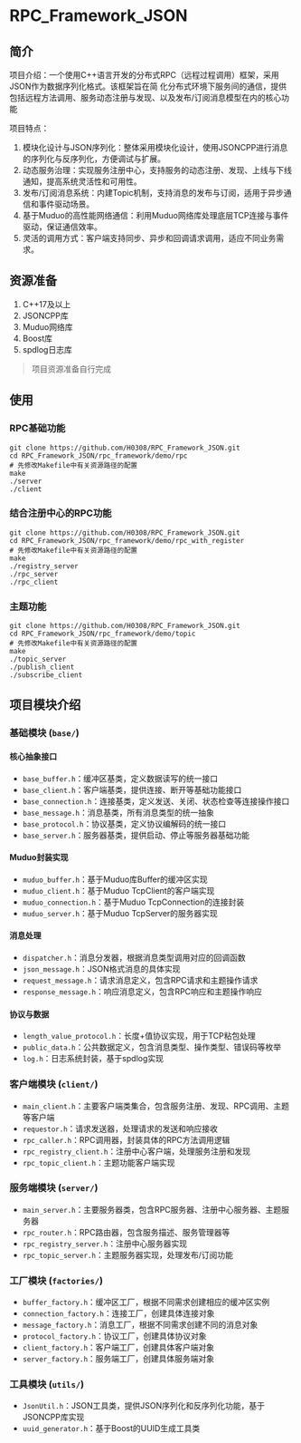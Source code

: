 # RPC_Framework_JSON

## 简介

项目介绍：一个使用C++语言开发的分布式RPC（远程过程调用）框架，采用JSON作为数据序列化格式。该框架旨在简
化分布式环境下服务间的通信，提供包括远程方法调用、服务动态注册与发现、以及发布/订阅消息模型在内的核心功能

项目特点：
1. 模块化设计与JSON序列化：整体采用模块化设计，使用JSONCPP进行消息的序列化与反序列化，方便调试与扩展。
2. 动态服务治理：实现服务注册中心，支持服务的动态注册、发现、上线与下线通知，提高系统灵活性和可用性。
3. 发布/订阅消息系统：内建Topic机制，支持消息的发布与订阅，适用于异步通信和事件驱动场景。
4. 基于Muduo的高性能网络通信：利用Muduo网络库处理底层TCP连接与事件驱动，保证通信效率。
5. 灵活的调用方式：客户端支持同步、异步和回调请求调用，适应不同业务需求。

## 资源准备

1. C++17及以上
2. JSONCPP库
3. Muduo网络库
4. Boost库
5. spdlog日志库

> 项目资源准备自行完成

## 使用

### RPC基础功能

```shell
git clone https://github.com/H0308/RPC_Framework_JSON.git
cd RPC_Framework_JSON/rpc_framework/demo/rpc
# 先修改Makefile中有关资源路径的配置
make
./server
./client
```

### 结合注册中心的RPC功能

```shell
git clone https://github.com/H0308/RPC_Framework_JSON.git
cd RPC_Framework_JSON/rpc_framework/demo/rpc_with_register
# 先修改Makefile中有关资源路径的配置
make
./registry_server
./rpc_server
./rpc_client
```

### 主题功能

```shell
git clone https://github.com/H0308/RPC_Framework_JSON.git
cd RPC_Framework_JSON/rpc_framework/demo/topic
# 先修改Makefile中有关资源路径的配置
make
./topic_server
./publish_client
./subscribe_client
```

## 项目模块介绍

### 基础模块 (`base/`)

#### 核心抽象接口

- `base_buffer.h`：缓冲区基类，定义数据读写的统一接口
- `base_client.h`：客户端基类，提供连接、断开等基础功能接口  
- `base_connection.h`：连接基类，定义发送、关闭、状态检查等连接操作接口
- `base_message.h`：消息基类，所有消息类型的统一抽象
- `base_protocol.h`：协议基类，定义协议编解码的统一接口
- `base_server.h`：服务器基类，提供启动、停止等服务器基础功能

#### Muduo封装实现

- `muduo_buffer.h`：基于Muduo库Buffer的缓冲区实现
- `muduo_client.h`：基于Muduo TcpClient的客户端实现
- `muduo_connection.h`：基于Muduo TcpConnection的连接封装
- `muduo_server.h`：基于Muduo TcpServer的服务器实现

#### 消息处理

- `dispatcher.h`：消息分发器，根据消息类型调用对应的回调函数
- `json_message.h`：JSON格式消息的具体实现
- `request_message.h`：请求消息定义，包含RPC请求和主题操作请求
- `response_message.h`：响应消息定义，包含RPC响应和主题操作响应

#### 协议与数据

- `length_value_protocol.h`：长度+值协议实现，用于TCP粘包处理
- `public_data.h`：公共数据定义，包含消息类型、操作类型、错误码等枚举
- `log.h`：日志系统封装，基于spdlog实现

### 客户端模块 (`client/`)

- `main_client.h`：主要客户端类集合，包含服务注册、发现、RPC调用、主题等客户端
- `requestor.h`：请求发送器，处理请求的发送和响应接收
- `rpc_caller.h`：RPC调用器，封装具体的RPC方法调用逻辑
- `rpc_registry_client.h`：注册中心客户端，处理服务注册和发现
- `rpc_topic_client.h`：主题功能客户端实现

### 服务端模块 (`server/`)

- `main_server.h`：主要服务器类，包含RPC服务器、注册中心服务器、主题服务器
- `rpc_router.h`：RPC路由器，包含服务描述、服务管理器等
- `rpc_registry_server.h`：注册中心服务器实现
- `rpc_topic_server.h`：主题服务器实现，处理发布/订阅功能

### 工厂模块 (`factories/`)

- `buffer_factory.h`：缓冲区工厂，根据不同需求创建相应的缓冲区实例
- `connection_factory.h`：连接工厂，创建具体连接对象
- `message_factory.h`：消息工厂，根据不同需求创建不同的消息对象
- `protocol_factory.h`：协议工厂，创建具体协议对象
- `client_factory.h`：客户端工厂，创建具体客户端对象
- `server_factory.h`：服务端工厂，创建具体服务端对象

### 工具模块 (`utils/`)

- `JsonUtil.h`：JSON工具类，提供JSON序列化和反序列化功能，基于JSONCPP库实现
- `uuid_generator.h`：基于Boost的UUID生成工具类
